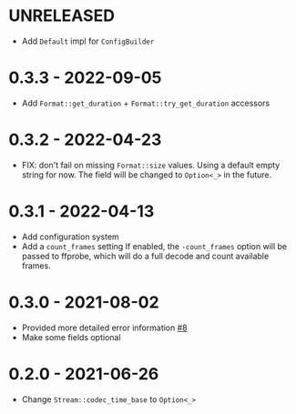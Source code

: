 # UNRELEASED

* Add `Default` impl for `ConfigBuilder`

# 0.3.3 - 2022-09-05

* Add `Format::get_duration` + `Format::try_get_duration` accessors

# 0.3.2 - 2022-04-23

* FIX: don't fail on missing `Format::size` values.
  Using a default empty string for now.
  The field will be changed to `Option<_>` in the future.

# 0.3.1 - 2022-04-13

* Add configuration system
* Add a `count_frames` setting
  If enabled, the `-count_frames` option will be passed to ffprobe,
  which will do a full decode and count available frames.

# 0.3.0 - 2021-08-02

* Provided more detailed error information
  [#8](https://github.com/theduke/ffprobe-rs/pull/8)
* Make some fields optional

# 0.2.0 - 2021-06-26

* Change `Stream::codec_time_base` to `Option<_>`


